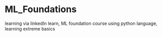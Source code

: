 # ML_Foundations
learning via linkedIn learn, ML foundation course using python language, learning extreme basics 

